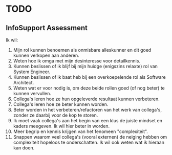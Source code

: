 # TODO

## InfoSupport Assessment

Ik wil: 

1. Mijn rol kunnen benoemen als onmisbare alleskunner en dit goed kunnen verkopen aan anderen.
1. Weten hoe ik omga met mijn desinteresse voor detailkennis.
1. Kunnen beslissen of ik blijf bij mijn huidge (enigszins relaxte) rol van System Engineer.
1. Kunnen beslissen of ik baat heb bij een overkoepelende rol als Software Architect.
1. Weten wat er voor nodig is, om deze beide rollen goed (of nog beter) te kunnen vervullen.
1. Collega's leren hoe ze hun opgeleverde resultaat kunnen verbeteren.
1. Collega's leren hoe ze beter kunnen worden.
1. Beter worden in het verbeteren/refactoren van het werk van collega's, zonder ze daarbij voor de kop te storen.
1. Ik moet vaak collega's aan het begin van een klus de juiste mindset en kaders meegeven. Ik wil hier beter in worden. 
1. Meer begrip en kennis krijgen van het fenomeen "complexiteit".
1. Snappen waarom veel collega's (vooral externen) de neiging hebben om complexiteit hopeloos te onderschatten. Ik wil ook weten wat ik hieraan kan doen.

